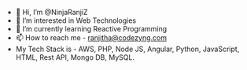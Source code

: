 - 👋 Hi, I’m @NinjaRanjiZ
- 👀 I’m interested in Web Technologies
- 🌱 I’m currently learning Reactive Programming
- 📫 How to reach me - ranjitha@codezyng.com
- My Tech Stack is - AWS, PHP, Node JS, Angular, Python, JavaScript, HTML, Rest API, Mongo DB, MySQL.

<!---
NinjaRanjiZ/NinjaRanjiZ is a ✨ special ✨ repository because its `README.md` (this file) appears on your GitHub profile.
You can click the Preview link to take a look at your changes.
--->
